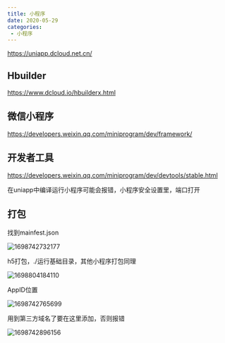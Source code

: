 ```yaml
---
title: 小程序
date: 2020-05-29
categories: 
 - 小程序
---
```

<!-- [[TOC]] -->

<p><a HREF="https://uniapp.dcloud.net.cn/">https://uniapp.dcloud.net.cn/</a></p>

## Hbuilder

<p><a HREF="https://www.dcloud.io/hbuilderx.html">https://www.dcloud.io/hbuilderx.html</a></p>

## 微信小程序

<p><a HREF="https://developers.weixin.qq.com/miniprogram/dev/framework/">https://developers.weixin.qq.com/miniprogram/dev/framework/</a></p>


## 开发者工具

<p><a HREF="https://developers.weixin.qq.com/miniprogram/dev/devtools/stable.html">https://developers.weixin.qq.com/miniprogram/dev/devtools/stable.html</a></p>

在uniapp中编译运行小程序可能会报错，小程序安全设置里，端口打开





## 打包

找到mainfest.json

![1698742732177](http://blog.babade.asia/typora/1698742732177.png)

h5打包，./运行基础目录，其他小程序打包同理

![1698804184110](http://blog.babade.asia/typora/1698804184110.png)

AppID位置

![1698742765699](http://blog.babade.asia/typora/1698742765699.png)

用到第三方域名了要在这里添加，否则报错

![1698742896156](http://blog.babade.asia/typora/1698742896156.png)